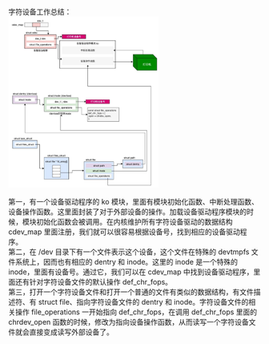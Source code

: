 字符设备工作总结：  
<img src="https://github.com/Yongli-Lisa/Linux-Notes1/blob/18d439644bdbe28a7f4a1e2db017c8368cbeab1e/Img/%E8%BE%93%E5%85%A5%E8%BE%93%E5%87%BA/%E5%AD%97%E7%AC%A6%E8%AE%BE%E5%A4%87%E5%B7%A5%E4%BD%9C%E6%80%BB%E7%BB%93.JPG" width="300px">  

第一，有一个设备驱动程序的 ko 模块，里面有模块初始化函数、中断处理函数、设备操作函数。这里面封装了对于外部设备的操作。加载设备驱动程序模块的时候，模块初始化函数会被调用。在内核维护所有字符设备驱动的数据结构 cdev_map 里面注册，我们就可以很容易根据设备号，找到相应的设备驱动程序。  
第二，在 /dev 目录下有一个文件表示这个设备，这个文件在特殊的 devtmpfs 文件系统上，因而也有相应的 dentry 和 inode。这里的 inode 是一个特殊的 inode，里面有设备号。通过它，我们可以在 cdev_map 中找到设备驱动程序，里面还有针对字符设备文件的默认操作 def_chr_fops。  
第三，打开一个字符设备文件和打开一个普通的文件有类似的数据结构，有文件描述符、有 struct file、指向字符设备文件的 dentry 和 inode。字符设备文件的相关操作 file_operations 一开始指向 def_chr_fops，在调用 def_chr_fops 里面的 chrdev_open 函数的时候，修改为指向设备操作函数，从而读写一个字符设备文件就会直接变成读写外部设备了。  
